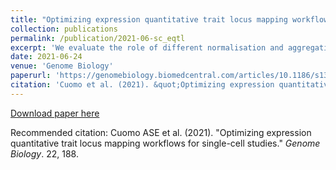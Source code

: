```yaml
---
title: "Optimizing expression quantitative trait locus mapping workflows for single-cell studies"
collection: publications
permalink: /publication/2021-06-sc_eqtl
excerpt: 'We evaluate the role of different normalisation and aggregation strategies, covariate adjustments techniques, and multiple testing correction methods to optimise adaptation of standard (bulk) eQTL methods to single-cell data'
date: 2021-06-24
venue: 'Genome Biology'
paperurl: 'https://genomebiology.biomedcentral.com/articles/10.1186/s13059-021-02407-x'
citation: 'Cuomo et al. (2021). &quot;Optimizing expression quantitative trait locus mapping workflows for single-cell studies.&quot; <i>Genome Biology</i>. 22, 188'
---
```


[Download paper here](http://annacuomo.github.io/files/s13059-021-02407-x.pdf)

Recommended citation: Cuomo ASE et al. (2021). "Optimizing expression quantitative trait locus mapping workflows for single-cell studies." <i>Genome Biology</i>. 22, 188.
